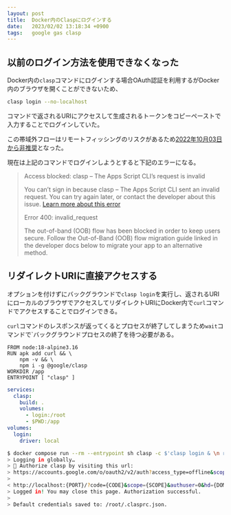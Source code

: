 ```yaml
---
layout: post
title:  Docker内のClaspにログインする
date:   2023/02/02 13:18:34 +0900
tags:   google gas clasp
---
```


## 以前のログイン方法を使用できなくなった

Docker内の`clasp`コマンドにログインする場合OAuth認証を利用するがDocker内のブラウザを開くことができないため、

```sh
clasp login --no-localhost
```

コマンドで返されるURIにアクセスして生成されるトークンをコピーペーストで入力することでログインしていた。

この帯域外フローはリモートフィッシングのリスクがあるため[2022年10月03日から非推奨](https://developers.google.com/identity/protocols/oauth2/resources/oob-migration)となった。

現在は上記のコマンドでログインしようとすると下記のエラーになる。

> Access blocked: clasp – The Apps Script CLI’s request is invalid
>
> You can’t sign in because clasp – The Apps Script CLI sent an invalid request.
> You can try again later, or contact the developer about this issue. [Learn more about this error](https://support.google.com/accounts/answer/12379384)
>
> Error 400: invalid_request
>
> The out-of-band (OOB) flow has been blocked in order to keep users secure.
> Follow the Out-of-Band (OOB) flow migration guide linked in the developer docs below to migrate your app to an alternative method.

## リダイレクトURIに直接アクセスする

オプションを付けずにバックグラウンドで`clasp login`を実行し、返されるURIにローカルのブラウザでアクセスしてリダイレクトURIにDocker内で`curl`コマンドでアクセスすることでログインできる。

`curl`コマンドのレスポンスが返ってくるとプロセスが終了してしまうため`wait`コマンドで`バックグラウンドプロセスの終了を待つ必要がある。

```docker
FROM node:18-alpine3.16
RUN apk add curl && \
    npm -v && \
    npm i -g @google/clasp
WORKDIR /app
ENTRYPOINT [ "clasp" ]
```

```yml
services:
  clasp:
    build: .
    volumes:
      - login:/root
      - $PWD:/app
volumes:
  login:
    driver: local
```

```sh
$ docker compose run --rm --entrypoint sh clasp -c $'clasp login & \n read url \n curl $url \n wait'
> Logging in globally…
> 🔑 Authorize clasp by visiting this url:
> https://accounts.google.com/o/oauth2/v2/auth?access_type=offline&scope={SCOPE}&response_type=code&client_id={CLIENT_ID}&redirect_uri=http%3A%2F%2Flocalhost%3A{PORT}
>
< http://localhost:{PORT}/?code={CODE}&scope={SCOPE}&authuser=0&hd={DOMAIN}&prompt=consent
> Logged in! You may close this page. Authorization successful.
>
> Default credentials saved to: /root/.clasprc.json.
```
